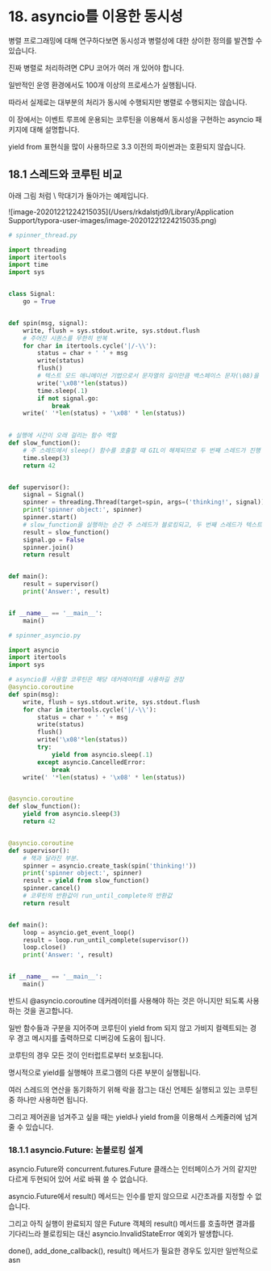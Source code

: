 # 18. asyncio를 이용한 동시성

병렬 프로그래밍에 대해 연구하다보면 동시성과 병렬성에 대한 상이한 정의를 발견할 수 있습니다.



진짜 병렬로 처리하려면 CPU 코어가 여러 개 있어야 합니다.

일반적인 운영 환경에서도 100개 이상의 프로세스가 실행됩니다.

따라서 실제로는 대부분의 처리가 동시에 수행되지만 병렬로 수행되지는 않습니다.



이 장에서는 이벤트 루프에 운용되는 코루틴을 이용해서 동시성을 구현하는 asyncio 패키지에 대해 설명합니다.

yield from 표현식을 많이 사용하므로 3.3 이전의 파이썬과는 호환되지 않습니다.



## 18.1 스레드와 코루틴 비교

아래 그림 처럼 \ 막대기가 돌아가는 예제입니다.

![image-20201221224215035](/Users/rkdalstjd9/Library/Application Support/typora-user-images/image-20201221224215035.png)





``` python
# spinner_thread.py 

import threading
import itertools
import time
import sys


class Signal:
    go = True


def spin(msg, signal):
    write, flush = sys.stdout.write, sys.stdout.flush
    # 주어진 시퀀스를 무한히 반복
    for char in itertools.cycle('|/-\\'):
        status = char + ' ' + msg
        write(status)
        flush()
        # 텍스트 모드 애니메이션 기법으로서 문자열의 길이만큼 백스페이스 문자(\08)을 반복해서  커서를 앞으로 이동시킨다.
        write('\x08'*len(status))
        time.sleep(.1)
        if not signal.go:
            break
    write(' '*len(status) + '\x08' * len(status))

    
# 실행에 시간이 오래 걸리는 함수 역할
def slow_function():
  	# 주 스레드에서 sleep() 함수를 호출할 때 GIL이 해제되므로 두 번째 스레드가 진행
    time.sleep(3)
    return 42


def supervisor():
    signal = Signal()
    spinner = threading.Thread(target=spin, args=('thinking!', signal))
    print('spinner object:', spinner)
    spinner.start()
    # slow_function을 실행하는 순간 주 스레드가 블로킹되고, 두 번째 스레드가 텍스트 스피너 애니메이션을 보여준다.
    result = slow_function()
    signal.go = False
    spinner.join()
    return result


def main():
    result = supervisor()
    print('Answer:', result)


if __name__ == '__main__':
    main()
```



``` python
# spinner_asyncio.py

import asyncio
import itertools
import sys

# asyncio를 사용할 코루틴은 해당 데커레이터를 사용하길 권장
@asyncio.coroutine
def spin(msg):
    write, flush = sys.stdout.write, sys.stdout.flush
    for char in itertools.cycle('|/-\\'):
        status = char + ' ' + msg
        write(status)
        flush()
        write('\x08'*len(status))
        try:
            yield from asyncio.sleep(.1)
        except asyncio.CancelledError:
            break
    write(' '*len(status) + '\x08' * len(status))


@asyncio.coroutine
def slow_function():
    yield from asyncio.sleep(3)
    return 42


@asyncio.coroutine
def supervisor():
    # 책과 달라진 부분. 
    spinner = asyncio.create_task(spin('thinking!'))
    print('spinner object:', spinner)
    result = yield from slow_function()
    spinner.cancel()
    # 코루틴의 반환값이 run_until_complete의 반환값
    return result


def main():
    loop = asyncio.get_event_loop()
    result = loop.run_until_complete(supervisor())
    loop.close()
    print('Answer: ', result)


if __name__ == '__main__':
    main()
```





반드시 @asyncio.coroutine 데커레이터를 사용해야 하는 것은 아니지만 되도록 사용하는 것을 권고합니다.

일반 함수들과 구분을 지어주며 코루틴이 yield from 되지 않고 가비지 컬렉트되는 경우 경고 메시지를 출력하므로 디버깅에 도움이 됩니다.



코루틴의 경우 모든 것이 인터럽트로부터 보호됩니다.

명시적으로 yield를 실행해야 프로그램의 다른 부분이 실행됩니다.

여러 스레드의 연산을 동기화하기 위해 락을 잠그는 대신 언제든 실행되고 있는 코루틴 중 하나만 사용하면 됩니다.

그리고 제어권을 넘겨주고 싶을 때는 yield나 yield from을 이용해서 스케줄러에 넘겨줄 수 있습니다.





### 18.1.1 asyncio.Future: 논블로킹 설계

asyncio.Future와 concurrent.futures.Future 클래스는 인터페이스가 거의 같지만 다르게 두현되어 있어 서로 바꿔 쓸 수 없습니다.



asyncio.Future에서 result() 메서드는 인수를 받지 않으므로 시간초과를 지정할 수 없습니다.

그리고 아직 실행이 완료되지 않은 Future 객체의 result() 메서드를 호출하면 결과를 기다리느라 블로킹되는 대신 asyncio.InvalidStateError 예외가 발생합니다.

done(), add_done_callback(), result() 메서드가 필요한 경우도 있지만 일반적으로 asn

